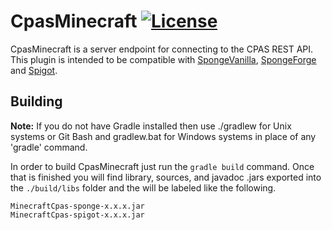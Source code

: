 # CpasMinecraft [![License](https://img.shields.io/badge/License-BSD%203--Clause-blue.svg)](https://opensource.org/licenses/BSD-3-Clause)

CpasMinecraft is a server endpoint for connecting to the CPAS REST API. This plugin is intended to be compatible with 
[SpongeVanilla](https://github.com/SpongePowered/SpongeVanilla), [SpongeForge](https://github.com/SpongePowered/SpongeForge) 
and [Spigot](https://www.spigotmc.org/).


## Building
**Note:** If you do not have Gradle installed then use ./gradlew for Unix systems or Git Bash and gradlew.bat for Windows 
systems in place of any 'gradle' command.

In order to build CpasMinecraft just run the `gradle build` command. Once that is finished you will find library, sources, and 
javadoc .jars exported into the `./build/libs` folder and the will be labeled like the following.
```
MinecraftCpas-sponge-x.x.x.jar
MinecraftCpas-spigot-x.x.x.jar
```